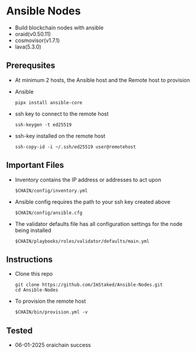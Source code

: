 # Ansible Nodes
- Build blockchain nodes with ansible
- oraid(v0.50.11)
- cosmovisor(v1.7.1)
- lava(5.3.0)
  
## Prerequsites
- At minimum 2 hosts, the Ansible host and the Remote host to provision
  
- Ansible  
  ```
  pipx install ansible-core
  ```
- ssh key to connect to the remote host
  ```
  ssh-keygen -t ed25519
  ```
- ssh-key installed on the remote host
  ```
  ssh-copy-id -i ~/.ssh/ed25519 user@remotehost
  ```

## Important Files
- Inventory contains the IP address or addresses to act upon
  ```
  $CHAIN/config/inventory.yml
  ```
  
- Ansible config requires the path to your ssh key created above
  ```
  $CHAIN/config/ansible.cfg
  ```  
- The validator defaults file has all configuration settings for the node being installed
  ```
  $CHAIN/playbooks/roles/validator/defaults/main.yml
  ```
  
## Instructions
- Clone this repo
  ```
  git clone https://github.com/ImStaked/Ansible-Nodes.git
  cd Ansible-Nodes
  ```
- To provision the remote host
  ```
  $CHAIN/bin/provision.yml -v
  ```

## Tested
- 06-01-2025 oraichain success

